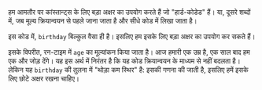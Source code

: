 हम आमतौर पर कांस्तान्ट्स के लिए बड़ा अक्षर का उपयोग करते हैं जो "हार्ड-कोडेड" हैं। या, दूसरे शब्दों में, जब मूल्य क्रियान्वयन से पहले जाना जाता है और सीधे कोड में लिखा जाता है।

इस कोड में, `birthday` बिल्कुल वैसा ही है। इसलिए हम इसके लिए बड़ा अक्षर का उपयोग कर सकते हैं।

इसके विपरीत, रन-टाइम में `age` का मूल्यांकन किया जाता है। आज हमारी एक उम्र है, एक साल बाद हम 
एक और जोड़ देंगे। यह इस अर्थ में निरंतर है कि यह कोड क्रियान्वयन के माध्यम से नहीं बदलता है। लेकिन यह `birthday` की तुलना में "थोड़ा कम स्थिर" है: इसकी गणना की जाती है, इसलिए हमें इसके लिए 
छोटे अक्षर रखना चाहिए।
